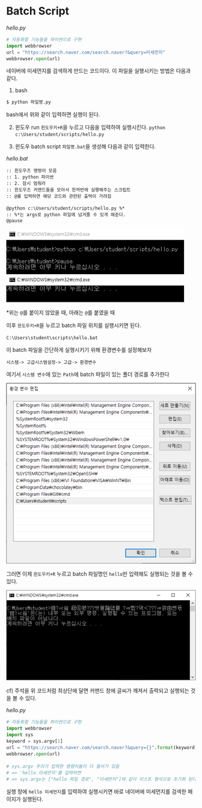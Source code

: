 # Batch Script 

*hello.py*

```python
# 자동화할 기능들을 파이썬으로 구현
import webbrowser
url = "https://search.naver.com/search.naver?&query=미세먼지"
webbrowser.open(url)
```

네이버에 미세먼지를 검색하게 만드는 코드이다. 이 파일을 실행시키는 방법은 다음과 같다.



1) bash

```bash
$ python 파일명.py
```

bash에서 위와 같이 입력하면 실행이 된다.



2) 윈도우 run
`윈도우키+R`을 누르고 다음을 입력하여 실행시킨다.
`python c:\Users/student/scripts/hello.py`



3) 윈도우 batch script 
`파일명.bat`을 생성해 다음과 같이 입력한다.

*hello.bat*

```
:: 윈도우즈 명령어 모음
:: 1. python 파이썬
:: 2. 잠시 멈춰라
:: 윈도우즈 커맨드들을 모아서 한꺼번에 실행해주는 스크립트
:: @를 입력하면 해당 코드와 관련된 출력이 가려짐

@python c:\Users/student/scripts/hello.py %*
:: %*는 args로 python 파일에 넘겨줄 수 있게 해준다.
@pause
```

<img src = "images/image 002.png">

*위는 `@`를 붙이지 않았을 때, 아래는 `@`를 붙였을 때

이후 `윈도우키+R`을 누르고 batch 파일 위치를 실행시키면 된다.

`C:\Users\student\scripts\hello.bat`

이 batch 파일을 간단하게 실행시키기 위해 환경변수를 설정해보자

`시스템-> 고급시스템설정-> 고급-> 환경변수`

여기서 `시스템 변수`에 있는 `Path`에 batch 파일이 있는 폴더 경로를 추가한다

<img src = "images/image 001.png">

그러면 이제 `윈도우키+R` 누르고 batch 파일명인 `hello`만 입력해도 실행되는 것을 볼 수 있다.

<img src = "images/image 003.png">

cf) 주석을 위 코드처럼 최상단에 달면 커맨드 창에 글씨가 깨져서 출력되고 실행되는 것을 볼 수 있다.

*hello.py*

```python
# 자동화할 기능들을 파이썬으로 구현
import webbrowser
import sys
keyword = sys.argv[1]
url = "https://search.naver.com/search.naver?&query={}".format(keyword)
webbrowser.open(url)

# sys.argv 우리가 입력한 명령어들이 다 들어가 있음
# => 'hello 미세먼지'를 입력하면
# => sys.argv는 ["hello 파일 경로", "미세먼지"]와 같이 리스트 형식으로 초기화 된다.
```

실행 창에 `hello 미세먼지`를 입력하여 실행시키면 바로 네이버에 미세먼지를 검색한 페이지가 실행된다.

